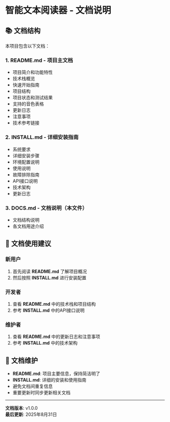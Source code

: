 # 智能文本阅读器 - 文档说明

## 📚 文档结构

本项目包含以下文档：

### 1. **README.md** - 项目主文档
- 项目简介和功能特性
- 技术栈概览
- 快速开始指南
- 项目结构
- 项目状态和测试结果
- 支持的音色表格
- 更新日志
- 注意事项
- 技术参考链接

### 2. **INSTALL.md** - 详细安装指南
- 系统要求
- 详细安装步骤
- 环境配置说明
- 使用说明
- 故障排除指南
- API接口说明
- 技术架构
- 更新日志

### 3. **DOCS.md** - 文档说明（本文件）
- 文档结构说明
- 各文档用途介绍

## 📖 文档使用建议

### 新用户
1. 首先阅读 **README.md** 了解项目概况
2. 然后按照 **INSTALL.md** 进行安装配置

### 开发者
1. 查看 **README.md** 中的技术栈和项目结构
2. 参考 **INSTALL.md** 中的API接口说明

### 维护者
1. 查看 **README.md** 中的更新日志和注意事项
2. 参考 **INSTALL.md** 中的技术架构

## 🔄 文档维护

- **README.md**: 项目主要信息，保持简洁明了
- **INSTALL.md**: 详细的安装和使用指南
- 避免文档间重复信息
- 重要更新时同步更新相关文档

---

**文档版本**: v1.0.0  
**最后更新**: 2025年8月31日
